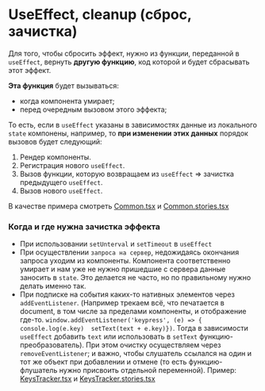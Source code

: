# UseEffect, cleanup (сброс, зачистка)
 Для того, чтобы сбросить эффект, нужно из функции, переданной в `useEffect`, вернуть **другую функцию**, код которой и будет сбрасывать этот эффект.
 
 **Эта функция** будет вызываться:
  - когда компонента умирает;
  - перед очередным вызовом этого эффекта;
  
То есть, если в `useEffect` указаны в зависимостях данные из локального `state` компонены, например, то **при изменении этих данных** порядок вызовов будет следующий:

1. Рендер компоненты.
2. Регистрация нового `useEffect`.
3. Вызов функции, которую возвращаем из `useEffect` => зачистка предыдущего `useEffect`.
4. Вызов нового `useEffect`. 

В качестве примера смотреть [Common.tsx](./Common/Common.tsx) и [Common.stories.tsx](./Common/Common.stories.tsx)
  
### Когда и где нужна зачистка эффекта

- При использовании `setUnterval` и `setTimeout` в `useEffect`
- При осуществлении `запроса на сервер`, недожидаясь окончания запроса уходим из компоненты. Компонента соответственно умирает и нам уже не нужно пришедшие с сервера данные заносить в `state`. Это делается не часто, но по правильному нужно делать именно так.
- При подписке на события каких-то нативных элементов через `addEventListener`. (Например трекаем всё, что печатается в document, в том числе за пределами компоненты, и отображение где-то. 
`window.addEventListener('keypress', (e) => { console.log(e.key) 
 setText(text + e.key)})`. Тогда в зависимости `useEffect` добавить `text` или использовать в `setText` функцию-преобразователь). 
При этом очистку осуществляем через `removeEventListener`; и важно, чтобы слушатель ссылался на один и тот же объект при добавлении и отмене (то есть функцию-флушатель нужно присвоить отдельной переменной). Пример: [KeysTracker.tsx](./KeysTracker/KeysTracker.tsx) и [KeysTracker.stories.tsx](./KeysTracker/KeysTracker.stories.tsx)


  
 
